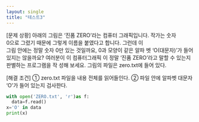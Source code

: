 ```yaml
---
layout: single
title: "테스트3"
---
```


[문제 상황] 
아래의 그림은 ‘진품 ZERO’라는 컴퓨터 그래픽입니다. 작가는 숫자  
0으로 그렸기 때문에 그렇게 이름을 붙였다고 합니다. 그런데 이  
그림 안에는 정말 숫자 0만 있는 것일까요, 0과 모양이 같은 알파 벳 ‘O(대문자)’가 들어있지는 않을까요? 여러분이 이 컴퓨터그래픽 이 정말 ‘진품 ZERO’라고 말할 수 있는지 판별하는 프로그램을 작 성해 보세요. 그림의 파일은 zero.txt에 들어 있다. 

[해결 조건] 
① zero.txt 파일을 내용 전체를 읽어들인다. 
② 파일 안에 알파벳 대문자 ‘O'가 들어 있는지 검사한다. 

~~~python
with open('ZERO.txt', 'r')as f:
  data=f.read()
x='O' in data
print(x)
~~~
